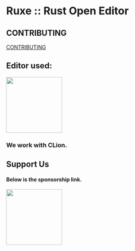 # Ruxe :: Rust Open Editor

## CONTRIBUTING
[CONTRIBUTING](CONTRIBUTING.md)


## Editor used:

[<img src="https://resources.jetbrains.com/storage/products/clion/img/meta/clion_logo_300x300.png" alt="" width="150">](https://www.jetbrains.com)

### We work with CLion.


## Support Us
#### Below is the sponsorship link.

[<img src="https://uploads-ssl.webflow.com/5c14e387dab576fe667689cf/6494083ae7c39da6541f3c3e_TextLogo_white_stroke%402x.png" alt="" width="150">](https://ko-fi.com/lunastev)
